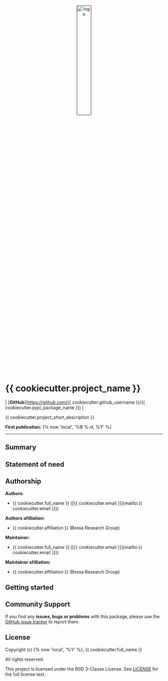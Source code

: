 <p align="center">
  <a href=""><img alt="logo" src="https://avatars.githubusercontent.com/u/64279108?s=200&v=4" width="30%"></a>
</p>

# {{ cookiecutter.project_name }}

| [**GitHub**](https://github.com/{{ cookiecutter.github_username }}/{{ cookiecutter.pypi_package_name }})
|

{{ cookiecutter.project_short_description }}

**First publication:** {% now 'local', '%B %-d, %Y' %}

***

## Summary

<!-- Write here a longer description of the package, what it does, and why it is useful. -->

## Statement of need

<!-- Write here the statement of need for this package -->

## Authorship

**Authors**:
- {{ cookiecutter.full_name }} ([{{ cookiecutter.email }}](mailto:{{ cookiecutter.email }}))

**Authors afilliation:**
- {{ cookiecutter.affiliation }} (Bessa Research Group)

**Maintainer:**
- {{ cookiecutter.full_name }} ([{{ cookiecutter.email }}](mailto:{{ cookiecutter.email }}))

**Maintainer afilliation:**
- {{ cookiecutter.affiliation }} (Bessa Research Group)


## Getting started

<!-- Write here how users should get started with this package -->

## Community Support

If you find any **issues, bugs or problems** with this package, please use the [GitHub issue tracker](https://github.com/{{cookiecutter.__gh_slug}}/issues) to report them.

## License

Copyright (c) {% now 'local', '%Y' %}, {{ cookiecutter.full_name }}

All rights reserved.

This project is licensed under the BSD 3-Clause License. See [LICENSE](https://github.com/{{cookiecutter.__gh_slug}}/blob/main/LICENSE) for the full license text.


